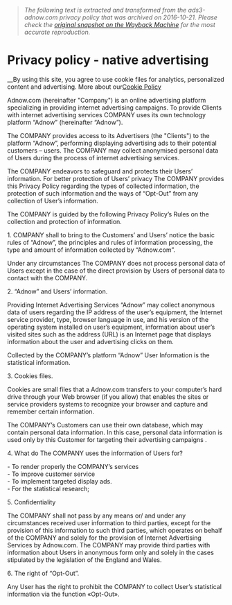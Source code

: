 > *The following text is extracted and transformed from the ads3-adnow.com privacy policy that was archived on 2016-10-21. Please check the [original snapshot on the Wayback Machine](https://web.archive.org/web/20161021180339id_/http%3A//ads3-adnow.com/privacy-policy) for the most accurate reproduction.*

# Privacy policy - native advertising

__By using this site, you agree to use cookie files for analytics, personalized content and advertising. More about our[Cookie Policy](https://web.archive.org/cookie-policy.html)

Adnow.com (hereinafter "Company") is an online advertising platform specializing in providing internet advertising campaigns. To provide Clients with internet advertising services COMPANY uses its own technology platform “Adnow” (hereinafter “Adnow”).

The COMPANY provides access to its Advertisers (the "Clients") to the platform “Adnow”, performing displaying advertising ads to their potential customers – users. The COMPANY may collect anonymised personal data of Users during the process of internet advertising services.

The COMPANY endeavors to safeguard and protects their Users’ information. For better protection of Users’ privacy The COMPANY provides this Privacy Policy regarding the types of collected information, the protection of such information and the ways of “Opt-Out” from any collection of User’s information.

The COMPANY is guided by the following Privacy Policy’s Rules on the collection and protection of information.

1\. COMPANY shall to bring to the Customers’ and Users’ notice the basic rules of “Adnow”, the principles and rules of information processing, the type and amount of information collected by “Adnow.com”.

Under any circumstances The COMPANY does not process personal data of Users except in the case of the direct provision by Users of personal data to contact with the COMPANY.

2\. “Adnow” and Users’ information.

Providing Internet Advertising Services “Adnow” may collect anonymous data of users regarding the IP address of the user’s equipment, the Internet service provider, type, browser language in use, and his version of the operating system installed on user’s equipment, information about user’s visited sites such as the address (URL) is an Internet page that displays information about the user and advertising clicks on them.

Collected by the COMPANY’s platform “Adnow” User Information is the statistical information.

3\. Cookies files.

Cookies are small files that a Adnow.com transfers to your computer’s hard drive through your Web browser (if you allow) that enables the sites or service providers systems to recognize your browser and capture and remember certain information.

The COMPANY’s Customers can use their own database, which may contain personal data information. In this case, personal data information is used only by this Customer for targeting their advertising campaigns .

4\. What do The COMPANY uses the information of Users for?

\- To render properly the COMPANY’s services  
\- To improve customer service  
\- To implement targeted display ads.  
\- For the statistical research;  


5\. Confidentiality

The COMPANY shall not pass by any means or/ and under any circumstances received user information to third parties, except for the provision of this information to such third parties, which operates on behalf of the COMPANY and solely for the provision of Internet Advertising Services by Adnow.com. The COMPANY may provide third parties with information about Users in anonymous form only and solely in the cases stipulated by the legislation of the England and Wales.

6\. The right of “Opt-Out”.

Any User has the right to prohibit the COMPANY to collect User’s statistical information via the function «Opt-Out».
